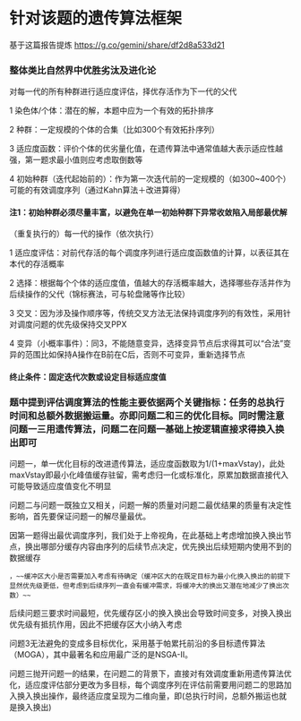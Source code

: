 # 针对该题的遗传算法框架

基于这篇报告提炼 https://g.co/gemini/share/df2d8a533d21

### 整体类比自然界中优胜劣汰及进化论

对每一代的所有种群进行适应度评估，择优存活作为下一代的父代

1 染色体/个体：潜在的解，本题中应为一个有效的拓扑排序

2 种群：一定规模的个体的合集（比如300个有效拓扑序列）

3 适应度函数：评价个体的优劣量化值，在遗传算法中通常值越大表示适应性越强，第一题求最小值则应考虑取倒数等

4 初始种群（迭代起始前的）：作为第一次迭代前的一定规模的（如300~400个）可能的有效调度序列（通过Kahn算法＋改进算得）

#### 注1：初始种群必须尽量丰富，以避免在单一初始种群下异常收敛陷入局部最优解

（重复执行的）每一代的操作（依次执行）

1 适应度评估：对前代存活的每个调度序列进行适应度函数值的计算，以表征其在本代的存活概率

2 选择：根据每个个体的适应度值，值越大的存活概率越大，选择哪些存活并作为后续操作的父代（锦标赛法，可与轮盘赌等作比较）

3 交叉：因为涉及操作顺序等，传统交叉方法无法保持调度序列的有效性，采用针对调度问题的优先级保持交叉PPX

4 变异（小概率事件）：同3，不能随意变异，选择变异节点后求得其可以“合法”变异的范围比如保持A操作在B前在C后，否则不可变异，重新选择节点

#### 终止条件：固定迭代次数或设定目标适应度值


### 题中提到评估调度算法的性能主要依据两个关键指标：任务的总执行时间和总额外数据搬运量。亦即问题二和三的优化目标。同时需注意问题一三用遗传算法，问题二在问题一基础上按逻辑直接求得换入换出即可

问题一，单一优化目标的改进遗传算法，适应度函数取为1/(1+maxVstay)，此处maxVstay即最小化峰值缓存驻留，需考虑归一化或标准化，原累加数据直接代入可能导致适应度值变化不明显

问题二与问题一既独立又相关，问题一解的质量对问题二最优结果的质量有决定性影响，首先要保证问题一的解尽量最优。

因第一题得出最优调度序列，我们处于上帝视角，在此基础上考虑增加换入换出节点，换出哪部分缓存内容由序列的后续节点决定，优先换出后续短期内使用不到的数据缓存
```
，~~缓冲区大小是否需要加入考虑有待确定（缓冲区大的在既定目标为最小化换入换出的前提下显然优先级更低，但考虑到后续序列一直会有缓冲需求，将缓冲大的换出又潜在地减少了换出次数）~~
```
后续问题三要求时间最短，优先缓存区小的换入换出会导致时间变多，对换入换出优先级有抵抗作用，因此不把缓存区大小纳入考虑


问题3无法避免的变成多目标优化，采用基于帕累托前沿的多目标遗传算法（MOGA），其中最著名和应用最广泛的是NSGA-II。

问题三抛开问题一的结果，在问题二的背景下，直接对有效调度重新用遗传算法优化，适应度评估部分更改为多目标，每个调度序列在评估前需要用问题二的思路加入换入换出操作，最终适应度呈现为二维向量，即(总执行时间，总额外搬运也就是换入换出)